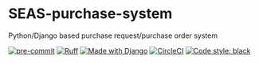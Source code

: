 # SEAS-purchase-system

Python/Django based purchase request/purchase order system

[![pre-commit](https://img.shields.io/badge/pre--commit-enabled-brightgreen?logo=pre-commit&logoColor=white)](https://github.com/pre-commit/pre-commit)
[![Ruff](https://img.shields.io/endpoint?url=https://raw.githubusercontent.com/charliermarsh/ruff/main/assets/badge/v2.json)](https://github.com/astral-sh/ruff)
[![Made with Django](https://www.djangoproject.com/m/img/badges/djangomade124x25.gif)](http://www.djangoproject.com/)
[![CircleCI](https://dl.circleci.com/status-badge/img/circleci/Kh15Uau4kPKo7kWgqLZFxU/XBiRYFWGLiFqVcBaHhw8rR/tree/main.svg?style=shield&circle-token=28825963de952f738eb65e58aa2b42615919e605)](https://dl.circleci.com/status-badge/redirect/circleci/Kh15Uau4kPKo7kWgqLZFxU/XBiRYFWGLiFqVcBaHhw8rR/tree/main)
[![Code style: black](https://img.shields.io/badge/code%20style-black-000000.svg)](https://github.com/ambv/black)
